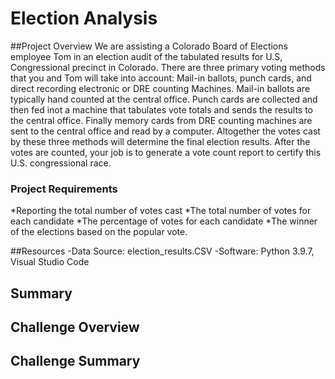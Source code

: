 # Election Analysis
##Project Overview
We are assisting a Colorado Board of Elections employee Tom in an election audit of the tabulated results for U.S, Congressional precinct in Colorado. There are three primary voting methods that you and Tom will take into account: Mail-in ballots, punch cards, and direct recording electronic or DRE counting Machines. Mail-in ballots are typically hand counted at the central office. Punch cards are collected and then fed inot a machine that tabulates vote totals and sends the results to the central office. Finally memory cards from DRE counting machines are sent to the central office and read by a computer. Altogether the votes cast by these three methods will determine the final election results. After the votes are counted, your job is to generate a vote count report to certify this U.S. congressional race.

### Project Requirements
*Reporting the total number of votes cast
*The total number of votes for each candidate
*The percentage of votes for each candidate
*The winner of the elections based on the popular vote. 

##Resources
-Data Source: election_results.CSV
-Software: Python 3.9.7, Visual Studio Code 
 
 ## Summary
 ## Challenge Overview
 
 ## Challenge Summary
